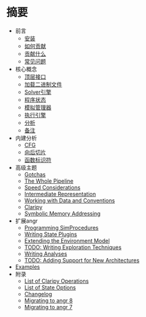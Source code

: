 # 摘要

* 前言
  * [安装](INSTALL.md)
  * [如何贡献](HACKING.md)
  * [贡献什么](HELPWANTED.md)
  * [常见问题](docs/faq.md)
* 核心概念
  * [顶层接口](docs/toplevel.md)
  * [加载二进制文件](docs/loading.md)
  * [Solver引擎](docs/solver.md)
  * [程序状态](docs/states.md)
  * [模拟管理器](docs/pathgroups.md)
  * [执行引擎](docs/simulation.md)
  * [分析](docs/analyses.md)
  * [备注](docs/be_creative.md)
* 内建分析
  * [CFG](docs/analyses/cfg.md)
  * [向后切片](docs/analyses/backward_slice.md)
  * [函数标识符](docs/analyses/identifier.md)
* 高级主题
  * [Gotchas](docs/gotchas.md)
  * [The Whole Pipeline](docs/pipeline.md)
  * [Speed Considerations](docs/speed.md)
  * [Intermediate Representation](docs/ir.md)
  * [Working with Data and Conventions](docs/structured_data.md)
  * [Claripy](docs/claripy.md)
  * [Symbolic Memory Addressing](docs/concretization_strategies.md)
* 扩展angr
  * [Programming SimProcedures](docs/simprocedures.md)
  * [Writing State Plugins](docs/state_plugins.md)
  * [Extending the Environment Model](docs/environment.md)
  * [TODO: Writing Exploration Techniques](docs/exploration_techniques.md)
  * [Writing Analyses](docs/analysis_writing.md)
  * [TODO: Adding Support for New Architectures](docs/angr-bf.md)
* [Examples](docs/examples.md)
* 附录
  * [List of Claripy Operations](docs/appendices/ops.md)
  * [List of State Options](docs/appendices/options.md)
  * [Changelog](CHANGELOG.md)
  * [Migrating to angr 8](MIGRATION.md)
  * [Migrating to angr 7](docs/migration-7.md)
